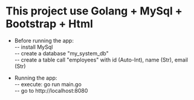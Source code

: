 # This project use Golang + MySql + Bootstrap + Html 
  
- Before running the app:  
 -- install MySql  
 -- create a database "my_system_db"  
 -- create a table call "employees" with id (Auto-Int), name (Str), email (Str)  

  
- Running the app:  
 -- execute: go run main.go  
 -- go to http://localhost:8080  